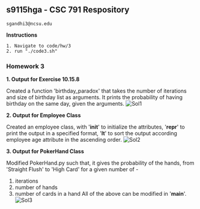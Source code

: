 ## s9115hga - CSC 791 Respository
    sgandhi3@ncsu.edu
    
**Instructions**

    1. Navigate to code/hw/3
    2. run "./code3.sh"

### Homework 3

**1. Output for Exercise 10.15.8**

Created a function 'birthday_paradox' that takes the number of iterations and size of birthday list as arguments.
It prints the probability of having birthday on the same day, given the arguments.
![Sol1](https://cloud.githubusercontent.com/assets/7557398/10421307/dd854820-7073-11e5-9e4d-07df51d55e04.JPG)

**2. Output for Employee Class**

Created an employee class, with '__init__' to initialize the attributes, '__repr__' to print the output in a specified format, '__lt__' to sort the output according employee age attribute in the ascending order.
![Sol2](https://cloud.githubusercontent.com/assets/7557398/10421308/dd868aa0-7073-11e5-8fdc-673073d925c1.JPG)

**3. Output for PokerHand Class**

Modified PokerHand.py such that, it gives the probability of the hands, from 'Straight Flush' to 'High Card' for a given number of -
1. iterations
2. number of hands
3. number of cards in a hand
All of the above can be modified in '__main__'.
![Sol3](https://cloud.githubusercontent.com/assets/7557398/10421311/e07ec8b2-7073-11e5-83c9-09602c7e9512.JPG)
